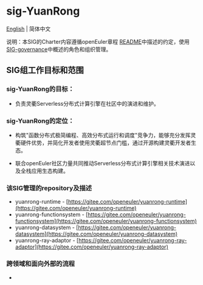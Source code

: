 
# sig-YuanRong
[English](./sig-YuanRong.md) | 简体中文


说明：本SIG的Charter内容遵循openEuler章程 [README](/zh/governance/README.md)中描述的约定，使用[SIG-governance](/zh/technical-committee/governance/SIG-governance.md)中概述的角色和组织管理。

## SIG组工作目标和范围

### sig-YuanRong的目标：
- 负责灵衢Serverless分布式计算引擎在社区中的演进和维护。

### sig-YuanRong的定位：

- 构筑"函数分布式极简编程、高效分布式运行和调度"竞争力，能够充分发挥灵衢硬件优势，并简化开发者使用灵衢超节点门槛，通过开源构建灵衢开发者生态。

- 联合openEuler社区力量共同推动Serverless分布式计算引擎相关技术演进以及全栈应用生态构建。

 ### 该SIG管理的repository及描述
- yuanrong-runtime - [https://gitee.com/openeuler/yuanrong-runtime](https://gitee.com/openeuler/yuanrong-runtime)
- yuanrong-functionsystem - [https://gitee.com/openeuler/yuanrong-functionsystem](https://gitee.com/openeuler/yuanrong-functionsystem)
- yuanrong-datasystem - [https://gitee.com/openeuler/yuanrong-datasystem](https://gitee.com/openeuler/yuanrong-datasystem)
- yuanrong-ray-adaptor - [https://gitee.com/openeuler/yuanrong-ray-adaptor](https://gitee.com/openeuler/yuanrong-ray-adaptor)

 ### 跨领域和面向外部的流程
 - 
